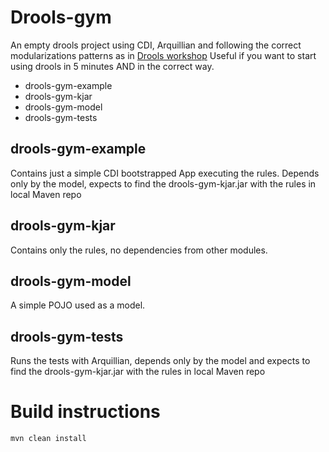 Drools-gym
==========

An empty drools project using CDI, Arquillian and following the correct modularizations patterns as in [Drools workshop](https://github.com/salaboy/drools-workshop)
Useful if you want to start using drools in 5 minutes AND in the correct way. 

* drools-gym-example
* drools-gym-kjar
* drools-gym-model
* drools-gym-tests

drools-gym-example
------------------
Contains just a simple CDI bootstrapped App executing the rules. Depends only by the model, expects to find the drools-gym-kjar.jar with the rules in local Maven repo

drools-gym-kjar
---------------
Contains only the rules, no dependencies from other modules.

drools-gym-model
----------------
A simple POJO used as a model.

drools-gym-tests
----------------
Runs the tests with Arquillian, depends only by the model and expects to find the drools-gym-kjar.jar with the rules in local Maven repo

Build instructions
==================

```shell
mvn clean install
```
